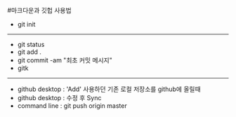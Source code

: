 #마크다운과 깃헙 사용법

* git init

----------

* git status
* git add .
* git commit -am "최초 커밋 메시지"
* gitk

----------

* github desktop : 'Add' 사용하던 기존 로컬 저장소를 github에 올릴때 
* github desktop : 수정 후 Sync 
* command line : git push origin master 
